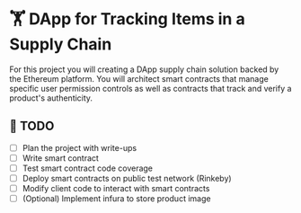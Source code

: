 # 🏋️ DApp for Tracking Items in a Supply Chain

For this project you will creating a DApp supply chain solution backed by the Ethereum platform. You will architect smart contracts that manage specific user permission controls as well as contracts that track and verify a product's authenticity.

## 🔖 TODO
 - [ ] Plan the project with write-ups
 - [ ] Write smart contract
 - [ ] Test smart contract code coverage
 - [ ] Deploy smart contracts on public test network (Rinkeby)
 - [ ] Modify client code to interact with smart contracts
 - [ ] (Optional) Implement infura to store product image